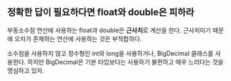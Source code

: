 ## 정확한 답이 필요하다면 float와 double은 피하라  

부동소수점 연산에 사용하는 float과 double은 **근사치**로 계산을 한다. 
근사치이기 때문에 오차가 존재하는 연산에 사용하는 것은 부적합하다.  

소수점을 사용하지 않고 정수형인 int와 long을 사용하거나, BigDecimal 클래스를 사용한다. 
하지만 BigDecimal은 기본 타입보다는 사용하기 불편하고 매우 느리다는 것을 명심하고 있자. 